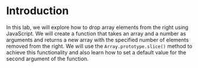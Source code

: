# Introduction

In this lab, we will explore how to drop array elements from the right using JavaScript. We will create a function that takes an array and a number as arguments and returns a new array with the specified number of elements removed from the right. We will use the `Array.prototype.slice()` method to achieve this functionality and also learn how to set a default value for the second argument of the function.
